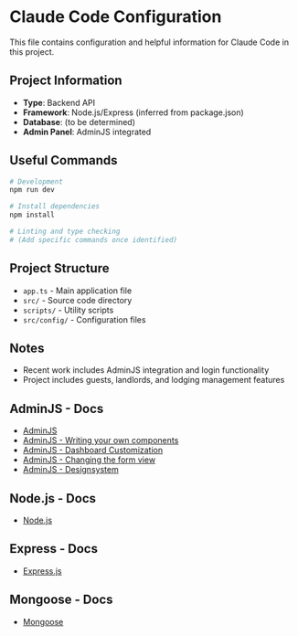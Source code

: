 # Claude Code Configuration

This file contains configuration and helpful information for Claude Code in this project.

## Project Information
- **Type**: Backend API
- **Framework**: Node.js/Express (inferred from package.json)
- **Database**: (to be determined)
- **Admin Panel**: AdminJS integrated

## Useful Commands
```bash
# Development
npm run dev

# Install dependencies
npm install

# Linting and type checking
# (Add specific commands once identified)
```

## Project Structure
- `app.ts` - Main application file
- `src/` - Source code directory
- `scripts/` - Utility scripts
- `src/config/` - Configuration files

## Notes
- Recent work includes AdminJS integration and login functionality
- Project includes guests, landlords, and lodging management features

## AdminJS - Docs
- [AdminJS](https://adminjs.io/)
- [AdminJS - Writing your own components](https://docs.adminjs.co/ui-customization/writing-your-own-components)
- [AdminJS - Dashboard Customization](https://docs.adminjs.co/ui-customization/dashboard-customization)
- [AdminJS - Changing the form view](https://docs.adminjs.co/ui-customization/changing-the-form-view)
- [AdminJS - Designsystem](https://storybook.adminjs.co/?path=/docs/designsystem-atoms-avatar--docs)

## Node.js - Docs
- [Node.js](https://nodejs.org/en/)

## Express - Docs
- [Express.js](https://expressjs.com/)

## Mongoose - Docs
- [Mongoose](https://mongoosejs.com/docs/guide.html)
